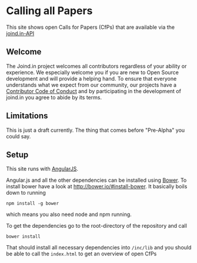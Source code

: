 # Calling all Papers

This site shows open Calls for Papers (CfPs) that are available via the [joind.in-API](http://api.joind.in)

## Welcome

The Joind.in project welcomes all contributors regardless of your ability or experience. We
especially welcome you if you are new to Open Source development and will provide a helping hand. To
ensure that everyone understands what we expect from our community, our projects have a [Contributor
Code of Conduct](CODE_OF_CONDUCT.md) and by participating in the development of joind.in you agree
to abide by its terms.


## Limitations

This is just a draft currently. The thing that comes before "Pre-Alpha" you could say. 

## Setup

This site runs with [AngularJS](https://angularjs.org/).

Angular.js and all the other dependencies can be installed using [Bower](http://bower.io/). To
install bower have a look at http://bower.io/#install-bower. It basically boils down to running

    npm install -g bower

which means you also need node and npm running.

To get the dependencies go to the root-directory of the repository and call

    bower install

That should install all necessary dependencies into ```/inc/lib``` and you should be able to
call the ```index.html``` to get an overview of open CfPs



